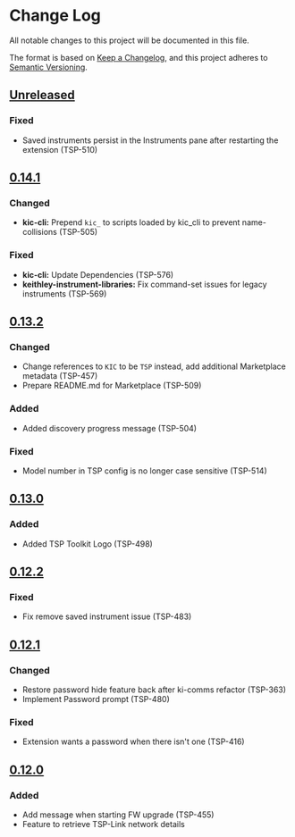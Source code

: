 # Change Log

All notable changes to this project will be documented in this file.

The format is based on [Keep a Changelog](https://keepachangelog.com/en/1.0.0/),
and this project adheres to [Semantic Versioning](https://semver.org/spec/v2.0.0.html).

<!--
Check [Keep a Changelog](http://keepachangelog.com/) for recommendations on how to structure this file.

    Added -- for new features.
    Changed -- for changes in existing functionality.
    Deprecated -- for soon-to-be removed features.
    Removed -- for now removed features.
    Fixed -- for any bug fixes.
    Security -- in case of vulnerabilities.
-->

## [Unreleased]

### Fixed
- Saved instruments persist in the Instruments pane after restarting the extension (TSP-510)


## [0.14.1]

### Changed
- **kic-cli:** Prepend `kic_` to scripts loaded by kic_cli to prevent name-collisions (TSP-505)

### Fixed
- **kic-cli:** Update Dependencies (TSP-576)
- **keithley-instrument-libraries:** Fix command-set issues for legacy instruments (TSP-569)

## [0.13.2]

### Changed
- Change references to `KIC` to be `TSP` instead, add additional Marketplace metadata (TSP-457)
- Prepare README.md for Marketplace (TSP-509)

### Added
- Added discovery progress message (TSP-504)

### Fixed
- Model number in TSP config is no longer case sensitive (TSP-514)


## [0.13.0]

### Added
- Added TSP Toolkit Logo (TSP-498)

## [0.12.2]
### Fixed
- Fix remove saved instrument issue (TSP-483)

## [0.12.1]
### Changed
- Restore password hide feature back after ki-comms refactor (TSP-363)
- Implement Password prompt (TSP-480)
### Fixed
- Extension wants a password when there isn't one (TSP-416)

## [0.12.0]
### Added
- Add message when starting FW upgrade (TSP-455)
- Feature to retrieve TSP-Link network details

<!--Version Comparison Links-->
[Unreleased]: https://github.com/TEK-Engineering/tsp-toolkit/compare/v0.14.1...HEAD
[0.14.1]: https://github.com/TEK-Engineering/tsp-toolkit/releases/tag/v0.14.1
[0.13.2]: https://github.com/TEK-Engineering/tsp-toolkit/releases/tag/v0.13.2
[0.13.0]: https://github.com/TEK-Engineering/tsp-toolkit/releases/tag/v0.13.0
[0.12.2]: https://github.com/TEK-Engineering/tsp-toolkit/releases/tag/v0.12.2
[0.12.1]: https://github.com/TEK-Engineering/tsp-toolkit/releases/tag/v0.12.1
[0.12.0]: https://github.com/TEK-Engineering/tsp-toolkit/releases/tag/v0.12.0
